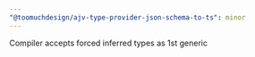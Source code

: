 ```yaml
---
"@toomuchdesign/ajv-type-provider-json-schema-to-ts": minor
---
```


Compiler accepts forced inferred types as 1st generic
